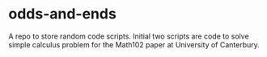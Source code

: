 # odds-and-ends
A repo to store random code scripts. Initial two scripts are code to solve simple calculus problem for the Math102 paper at University of Canterbury. 